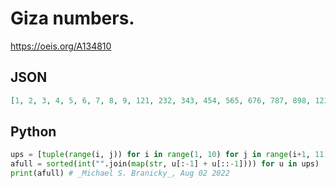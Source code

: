 # Giza numbers\.
https://oeis.org/A134810
## JSON
```JSON
[1, 2, 3, 4, 5, 6, 7, 8, 9, 121, 232, 343, 454, 565, 676, 787, 898, 12321, 23432, 34543, 45654, 56765, 67876, 78987, 1234321, 2345432, 3456543, 4567654, 5678765, 6789876, 123454321, 234565432, 345676543, 456787654, 567898765, 12345654321, 23456765432]
```
## Python
```Python
ups = [tuple(range(i, j)) for i in range(1, 10) for j in range(i+1, 11)]
afull = sorted(int("".join(map(str, u[:-1] + u[::-1]))) for u in ups)
print(afull) # _Michael S. Branicky_, Aug 02 2022
```
